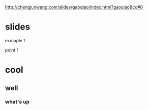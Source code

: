 http://chengjunwang.com/slides/gaoqiao/index.html?gaoqiao&cc#0

slides
======

exmaple 1

point 1

# cool

## well

### what's up
